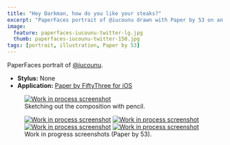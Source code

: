 ```yaml
---
title: "Hey Darkman, how do you like your steaks?"
excerpt: "PaperFaces portrait of @iucounu drawn with Paper by 53 on an iPad."
image: 
  feature: paperfaces-iucounu-twitter-lg.jpg
  thumb: paperfaces-iucounu-twitter-150.jpg
tags: [portrait, illustration, Paper by 53]
---
```


PaperFaces portrait of <a href="http://twitter.com/iucounu">@iucounu</a>.

* **Stylus:** None
* **Application:** [Paper by FiftyThree for iOS](http://www.fiftythree.com/paper)

<figure>
	<a href="{{ site.url }}/images/paperfaces-iucounu-process-1-lg.jpg"><img src="{{ site.url }}/images/paperfaces-iucounu-process-1-750.jpg" alt="Work in process screenshot"></a>
	<figcaption>Sketching out the composition with pencil.</figcaption>
</figure>

<figure class="half">
	<a href="{{ site.url }}/images/paperfaces-iucounu-process-2-lg.jpg"><img src="{{ site.url }}/images/paperfaces-iucounu-process-2-600.jpg" alt="Work in process screenshot"></a>
	<a href="{{ site.url }}/images/paperfaces-iucounu-process-3-lg.jpg"><img src="{{ site.url }}/images/paperfaces-iucounu-process-3-600.jpg" alt="Work in process screenshot"></a>
	<a href="{{ site.url }}/images/paperfaces-iucounu-process-4-lg.jpg"><img src="{{ site.url }}/images/paperfaces-iucounu-process-4-600.jpg" alt="Work in process screenshot"></a>
	<a href="{{ site.url }}/images/paperfaces-iucounu-process-5-lg.jpg"><img src="{{ site.url }}/images/paperfaces-iucounu-process-5-600.jpg" alt="Work in process screenshot"></a>
	<figcaption>Work in progress screenshots (Paper by 53).</figcaption>
</figure>